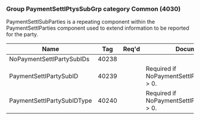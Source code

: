 ### Group PaymentSettlPtysSubGrp category Common (4030)

PaymentSettlSubParties is a repeating component within the PaymentSettlParties component used to extend information to be reported for the party.

| Name                       | Tag   | Req'd | Documentation                                     |
|----------------------------|-------|----------|---------------------------------------------------|
| NoPaymentSettlPartySubIDs  | 40238 |       |                                                   |
| PaymentSettlPartySubID     | 40239 |       | Required if NoPaymentSettlPartySubIDs(40238) > 0. |
| PaymentSettlPartySubIDType | 40240 |       | Required if NoPaymentSettlPartySubIDs(40238) > 0. |

